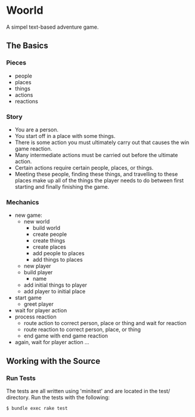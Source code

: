 # Woorld

A simpel text-based adventure game.

## The Basics

### Pieces

- people
- places
- things
- actions
- reactions

### Story

- You are a person.
- You start off in a place with some things.
- There is some action you must ultimately carry out that causes the win game reaction.
- Many intermediate actions must be carried out before the ultimate action. 
- Certain actions require certain people, places, or things.
- Meeting these people, finding these things, and travelling to these places make up all of the things the player needs to do between first starting and finally finishing the game.

### Mechanics

- new game:
  - new world
    - build world
    - create people
    - create things
    - create places
    - add people to places
    - add things to places
  - new player
  - build player
    - name
  - add initial things to player
  - add player to initial place
- start game
  - greet player
- wait for player action
- process reaction
  - route action to correct person, place or thing and wait for reaction
  - route reaction to correct person, place, or thing
  - end game with end game reaction
- again, wait for player action ...

## Working with the Source

### Run Tests

The tests are all written using 'minitest' and are located in the test/ directory. Run the tests with the following:

    $ bundle exec rake test
